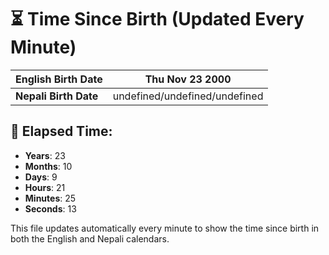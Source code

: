 # ⏳ Time Since Birth (Updated Every Minute)

| **English Birth Date** | Thu Nov 23 2000 |
|------------------------|-------------------------------------|
| **Nepali Birth Date**  | undefined/undefined/undefined                  |

## 📅 Elapsed Time:

- **Years**: 23
- **Months**: 10
- **Days**: 9
- **Hours**: 21
- **Minutes**: 25
- **Seconds**: 13

This file updates automatically every minute to show the time since birth in both the English and Nepali calendars.